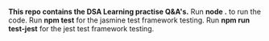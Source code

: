 **This repo contains the DSA Learning practise Q&A's.**
Run **node .** to run the code.
Run **npm test** for the jasmine test framework testing.
Run **npm run test-jest** for the jest test framework testing.